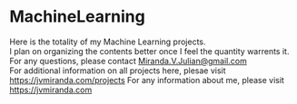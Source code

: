 # MachineLearning
Here is the totality of my Machine Learning projects.<br>
I plan on organizing the contents better once I feel the quantity warrents it.<br>
For any questions, please contact Miranda.V.Julian@gmail.com<br>
For additional information on all projects here, plesae visit https://jvmiranda.com/projects
For any information about me, please visit https://jvmiranda.com
